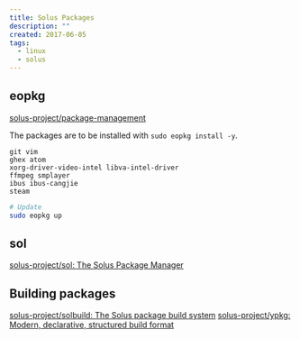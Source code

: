 ```yaml
---
title: Solus Packages
description: ""
created: 2017-06-05
tags:
  - linux
  - solus
---
```


## eopkg

[solus-project/package-management](https://github.com/solus-project/package-management)

The packages are to be installed with `sudo eopkg install -y`.

```
git vim
ghex atom
xorg-driver-video-intel libva-intel-driver
ffmpeg smplayer
ibus ibus-cangjie
steam
```

```sh
# Update
sudo eopkg up
```

## sol

[solus-project/sol: The Solus Package Manager](https://github.com/solus-project/sol)

## Building packages

[solus-project/solbuild: The Solus package build system](https://github.com/solus-project/solbuild)
[solus-project/ypkg: Modern, declarative, structured build format](https://github.com/solus-project/ypkg)
